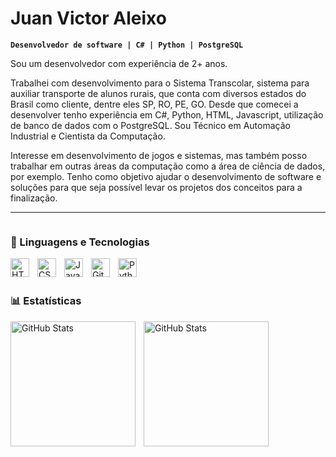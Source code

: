 # Juan Victor Aleixo

**`Desenvolvedor de software | C# | Python | PostgreSQL`**

Sou um desenvolvedor com experiência de 2+ anos.

Trabalhei com desenvolvimento para o Sistema Transcolar, sistema para auxiliar transporte de alunos rurais, que conta com diversos estados do Brasil como cliente, dentre eles SP, RO, PE, GO.
Desde que comecei a desenvolver tenho experiência em C#, Python, HTML, Javascript, utilização de banco de dados com o PostgreSQL. Sou Técnico em Automação Industrial e Cientista da Computação. 

Interesse em desenvolvimento de jogos e sistemas, mas também posso trabalhar em outras áreas da computação como a área de ciência de dados, por exemplo. Tenho como objetivo ajudar o desenvolvimento de software e soluções para que seja possível levar os projetos dos conceitos para a finalização.

---
<p align="left">
    <a href="https://www.linkedin.com/in/jvaleixo/">
        <img 
            alt="" 
            title="LinkedIn" 
            src="https://custom-icon-badges.demolab.com/badge/custom-badge-blue.svg?logo=linkedin-logo-512x512&logoColor=white"
        />
    </a>
</p>

### 🤖 Linguagens e Tecnologias

<img 
    align="left" 
    alt="HTML"
    title="HTML" 
    width="30px" 
    style="padding-right: 10px;" 
    src="https://cdn.jsdelivr.net/gh/devicons/devicon@latest/icons/html5/html5-original.svg" 
/>
<img 
    align="left" 
    alt="CSS" 
    title="CSS"
    width="30px" 
    style="padding-right: 10px;" 
    src="https://cdn.jsdelivr.net/gh/devicons/devicon@latest/icons/css3/css3-original.svg" 
/>
<img 
    align="left" 
    alt="JavaScript" 
    title="JavaScript"
    width="30px" 
    style="padding-right: 10px;" 
    src="https://cdn.jsdelivr.net/gh/devicons/devicon@latest/icons/javascript/javascript-original.svg" 
/>
<img 
    align="left" 
    alt="Git" 
    title="Git"
    width="30px" 
    style="padding-right: 10px;" 
    src="https://cdn.jsdelivr.net/gh/devicons/devicon@latest/icons/git/git-original.svg" 
/>
<img 
    align="left" 
    alt="Python" 
    title="Python"
    width="30px" 
    style="padding-right: 10px;" 
    src="https://cdn.jsdelivr.net/gh/devicons/devicon@latest/icons/python/python-original.svg" 
/>

<br/>
<br/>

### 📊 Estatísticas

<p>
  <img 
    align="left" 
    alt="GitHub Stats" 
    height="200" 
    style="padding-right: 10px;" 
    src="https://github-readme-stats.vercel.app/api?username=jvaleixo&show_icons=true&theme=tokyonight&include_all_commits=true&locale=pt-br" 
  />

<img 
      align="left" 
      alt="GitHub Stats" 
      height="200" 
      src="https://github-readme-stats.vercel.app/api/top-langs/?username=jvaleixo&theme=tokyonight&layout=compact&custom_title=Tecnologias&langs_count=9" 
  />

</p>
